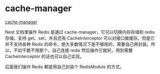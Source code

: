 # cache-manager

[cache-manager](https://docs.nestjs.com/techniques/caching)

Nest 文档里操作 Redis 是通过 cache-manager，它可以切换内存存储和 redis 存储，支持 get、set，并且还有 CacheInterceptor 可以对接口做缓存。但是它并不支持各种 Redis 的命令，绝大多数情况下是不够用的，需要自己再封装。所以，不如干脆不用那个，自己连接 redis 然后操作它就好。用到需要 CacheInterceptor 的话也可以自己实现。

后面我们操作 Redis 都是用自己封装个 RedisModule 的方式。
